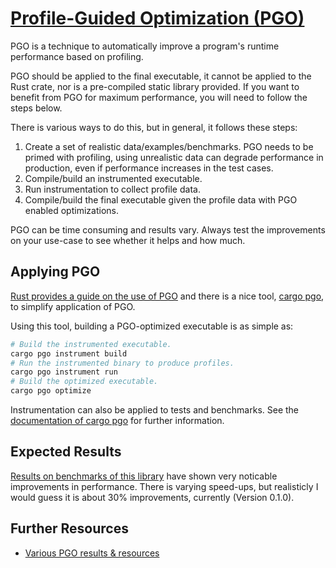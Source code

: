 # [Profile-Guided Optimization (PGO)](https://en.wikipedia.org/wiki/Profile-guided_optimization)

PGO is a technique to automatically improve a program's runtime performance based on profiling.

PGO should be applied to the final executable, it cannot be applied to the Rust crate, nor is a pre-compiled static library provided. If you want to benefit from PGO for maximum performance, you will need to follow the steps below.

There is various ways to do this, but in general, it follows these steps:

1. Create a set of realistic data/examples/benchmarks. PGO needs to be primed with profiling, using unrealistic data can degrade performance in production, even if performance increases in the test cases.
2. Compile/build an instrumented executable.
3. Run instrumentation to collect profile data.
4. Compile/build the final executable given the profile data with PGO enabled optimizations.

PGO can be time consuming and results vary. Always test the improvements on your use-case to see whether it helps and how much.

## Applying PGO

[Rust provides a guide on the use of PGO](https://doc.rust-lang.org/rustc/profile-guided-optimization.html) and there is a nice tool, [cargo pgo](https://github.com/Kobzol/cargo-pgo), to simplify application of PGO.

Using this tool, building a PGO-optimized executable is as simple as:

```bash
# Build the instrumented executable.
cargo pgo instrument build
# Run the instrumented binary to produce profiles.
cargo pgo instrument run
# Build the optimized executable.
cargo pgo optimize
```

Instrumentation can also be applied to tests and benchmarks. See the [documentation of cargo pgo](https://github.com/Kobzol/cargo-pgo) for further information.

## Expected Results

[Results on benchmarks of this library](https://github.com/FlixCoder/serde-brief/issues/5) have shown very noticable improvements in performance. There is varying speed-ups, but realisticly I would guess it is about 30% improvements, currently (Version 0.1.0).

## Further Resources

- [Various PGO results & resources](https://github.com/zamazan4ik/awesome-pgo)
